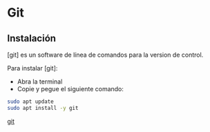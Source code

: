 # Git
## Instalación
[git] es un software de línea de comandos para la version de control.

Para instalar [git]:

- Abra la terminal
- Copie y pegue el siguiente comando:

```bash
sudo apt update
sudo apt install -y git
```

[git](https://git-scm.com/)